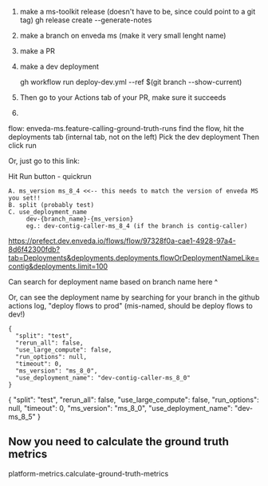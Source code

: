 
1. make a ms-toolkit release (doesn't have to be, since could point to a git tag)
	gh release create --generate-notes
2. make a branch on enveda ms (make it very small lenght name)
3. make a PR
4. make a dev deployment

	gh workflow run deploy-dev.yml --ref $(git branch --show-current)

5. Then go to your Actions tab of your PR, make sure it succeeds
6. 


flow: enveda-ms.feature-calling-ground-truth-runs
find the flow, hit the deployments tab (internal tab, not on the left)
Pick the dev deployment
Then click run

Or, just go to this link:


Hit Run button
	- quickrun

	A. ms_version ms_8_4 <<-- this needs to match the version of enveda MS you set!!
	B. split (probably test)
	C. use_deployment_name
	     dev-{branch_name}-{ms_version}
	     eg.: dev-contig-caller-ms_8_4 (if the branch is contig-caller)


https://prefect.dev.enveda.io/flows/flow/97328f0a-cae1-4928-97a4-8d6f42300fdb?tab=Deployments&deployments.deployments.flowOrDeploymentNameLike=contig&deployments.limit=100

Can search for deployment name based on branch name here ^

Or, can see the deployment name by searching for your branch in the github actions log, "deploy flows to prod" (mis-named, should be deploy flows to dev!)


```
{
  "split": "test",
  "rerun_all": false,
  "use_large_compute": false,
  "run_options": null,
  "timeout": 0,
  "ms_version": "ms_8_0",
  "use_deployment_name": "dev-contig-caller-ms_8_0"
}
```

{
  "split": "test",
  "rerun_all": false,
  "use_large_compute": false,
  "run_options": null,
  "timeout": 0,
  "ms_version": "ms_8_0",
  "use_deployment_name": "dev-ms_8_5"
}

## Now you need to calculate the ground truth metrics
platform-metrics.calculate-ground-truth-metrics

